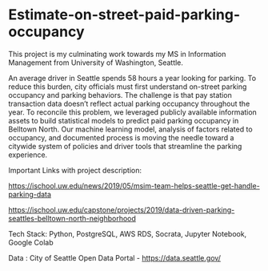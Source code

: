 # Estimate-on-street-paid-parking-occupancy
 This project is my culminating work towards my MS in Information Management from University of Washington, Seattle.

An average driver in Seattle spends 58 hours a year looking for parking. To reduce this burden, city officials must first understand on-street parking occupancy and parking behaviors. The challenge is that pay station transaction data doesn’t reflect actual parking occupancy throughout the year. To reconcile this problem, we leveraged publicly available information assets to build statistical models to predict paid parking occupancy in Belltown North. Our machine learning model, analysis of factors related to occupancy, and documented process is moving the needle toward a citywide system of policies and driver tools that streamline the parking experience. 

Important Links with project description:

https://ischool.uw.edu/news/2019/05/msim-team-helps-seattle-get-handle-parking-data

https://ischool.uw.edu/capstone/projects/2019/data-driven-parking-seattles-belltown-north-neighborhood


Tech Stack: Python, PostgreSQL, AWS RDS, Socrata, Jupyter Notebook, Google Colab

Data : City of Seattle Open Data Portal - https://data.seattle.gov/
